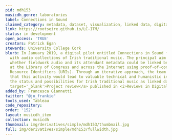 ```yaml
---
pid: mdh153
musicdh_genre: laboratories
label: Connections in Sound
claimed_category: metadata, dataset, visualization, linked data, digital pilot
link: https://rootseire.github.io/LC-ITM/
status: in development
open_access: 'TRUE'
creators: Patrick Egan
stewards: University College Cork
blurb: In January 2019, a digital pilot entitled Connections in Sound focused on experimenting
  with audio collections of Irish traditional music. The principal aim was to investigate
  whether fieldwork audio and its attendant metadata could be linked between collections
  at the Library of Congress and across the Internet using proof-of-concept Uniform
  Resource Identifiers (URIs). Through an iterative approach, the team hypothesized
  that this activity would lead to valuable technical and humanistic insights about
  the status and possibilities for Irish traditional music as linked data. <a href='https://doi.org/10.21428/3e88f64f.30abd624'
  target='_blank'>Project review</a> published in <i>Reviews in Digital Humanities</i>.
added_by: Francesca Giannetti
twitter: "@jo_frankie"
tools_used: Tableau
code_repository: 
order: '152'
layout: musicdh_item
collection: musicdh
thumbnail: img/derivatives/simple/mdh153/thumbnail.jpg
full: img/derivatives/simple/mdh153/fullwidth.jpg
---
```

